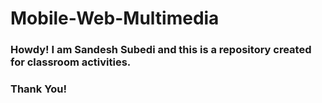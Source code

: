 # Mobile-Web-Multimedia

### Howdy! I am Sandesh Subedi and this is a repository created for classroom activities. 

### Thank You!
